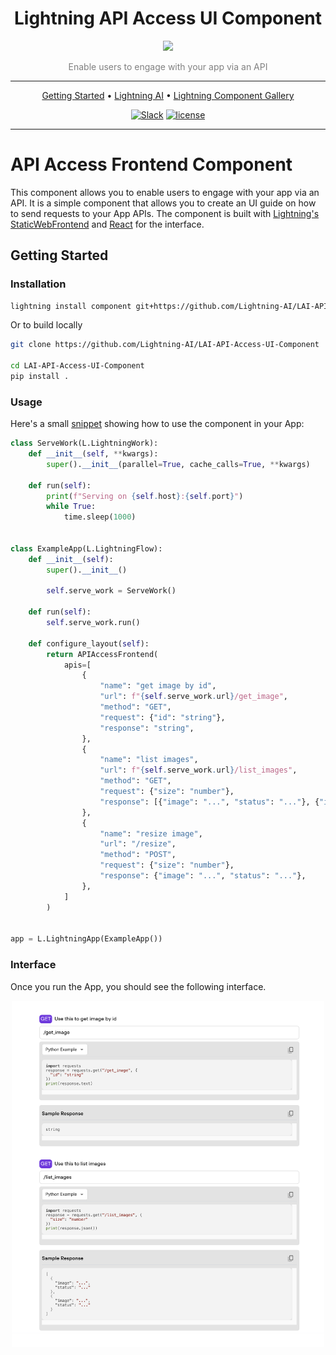 <div align="center">
    <h1>
        Lightning API Access UI Component
    </h1>
    <img src="https://pl-flash-data.s3.amazonaws.com/assets_lightning/docs/images/logos/lightning-ai.png" width="400px">

<div align="center">

<p align="center" style="color:grey">Enable users to engage with your app via an API</a></p>

______________________________________________________________________


<p align="center">
  <a href="#getting-started">Getting Started</a> •
  <a href="https://www.lightning.ai/">Lightning AI</a> •
  <a href="https://lightning.ai/components">Lightning Component Gallery</a>
</p>

[![Slack](https://img.shields.io/badge/slack-chat-green.svg?logo=slack)](https://www.pytorchlightning.ai/community)
[![license](https://img.shields.io/badge/License-Apache%202.0-blue.svg)](https://github.com/Lightning-AI/lightning/blob/master/LICENSE)

</div>
</div>

______________________________________________________________________


# API Access Frontend Component

This component allows you to enable users to engage with your app via an API. It is a simple component that allows you to create an UI guide on how to send requests to your App APIs. The component is built with [Lightning's StaticWebFrontend](https://lightning.ai/lightning-docs/api_reference/generated/lightning_app.frontend.web.StaticWebFrontend.html) and [React](https://reactjs.org/) for the interface.


## Getting Started

### Installation

```bash
lightning install component git+https://github.com/Lightning-AI/LAI-API-Access-UI-Component.git@main
```

Or to build locally

```bash
git clone https://github.com/Lightning-AI/LAI-API-Access-UI-Component

cd LAI-API-Access-UI-Component
pip install .
```

### Usage

Here's a small [snippet](https://github.com/Lightning-AI/LAI-API-Access-UI-Component/blob/main/examples/example_app.py#L9) showing how to use the component in your App:

```python
class ServeWork(L.LightningWork):
    def __init__(self, **kwargs):
        super().__init__(parallel=True, cache_calls=True, **kwargs)

    def run(self):
        print(f"Serving on {self.host}:{self.port}")
        while True:
            time.sleep(1000)


class ExampleApp(L.LightningFlow):
    def __init__(self):
        super().__init__()

        self.serve_work = ServeWork()

    def run(self):
        self.serve_work.run()

    def configure_layout(self):
        return APIAccessFrontend(
            apis=[
                {
                    "name": "get image by id",
                    "url": f"{self.serve_work.url}/get_image",
                    "method": "GET",
                    "request": {"id": "string"},
                    "response": "string",
                },
                {
                    "name": "list images",
                    "url": f"{self.serve_work.url}/list_images",
                    "method": "GET",
                    "request": {"size": "number"},
                    "response": [{"image": "...", "status": "..."}, {"image": "...", "status": "..."}],
                },
                {
                    "name": "resize image",
                    "url": "/resize",
                    "method": "POST",
                    "request": {"size": "number"},
                    "response": {"image": "...", "status": "..."},
                },
            ]
        )


app = L.LightningApp(ExampleApp())
```

### Interface

Once you run the App, you should see the following interface.

<div align="center">
    <img src="./assets/api_access.png" width="500px">
<div align="center">
